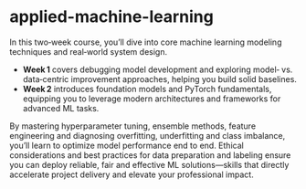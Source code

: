 # applied-machine-learning

In this two‑week course, you’ll dive into core machine learning modeling techniques and real‑world system design. 
- **Week 1** covers debugging model development and exploring model‑ vs. data‑centric improvement approaches, helping you build solid baselines. 
- **Week 2** introduces foundation models and PyTorch fundamentals, equipping you to leverage modern architectures and frameworks for advanced ML tasks.

By mastering hyperparameter tuning, ensemble methods, feature engineering and diagnosing overfitting, underfitting and class imbalance, you’ll learn to optimize model performance end to end. Ethical considerations and best practices for data preparation and labeling ensure you can deploy reliable, fair and effective ML solutions—skills that directly accelerate project delivery and elevate your professional impact.  
